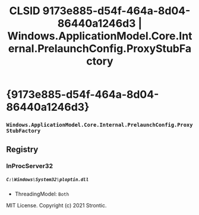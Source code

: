 ﻿---
title: "CLSID 9173e885-d54f-464a-8d04-86440a1246d3 | Windows.ApplicationModel.Core.Internal.PrelaunchConfig.ProxyStubFactory"
excerpt: What is COM-Object CLSID 9173e885-d54f-464a-8d04-86440a1246d3?
---

# {9173e885-d54f-464a-8d04-86440a1246d3}

### `Windows.ApplicationModel.Core.Internal.PrelaunchConfig.ProxyStubFactory`

## Registry


### InProcServer32

##### `C:\Windows\System32\ploptin.dll`
* ThreadingModel: `Both`

MIT License. Copyright (c) 2021 Strontic.


